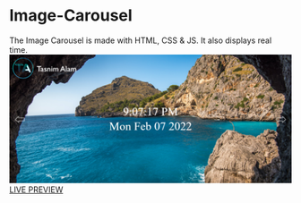 # Image-Carousel
The Image Carousel is made with HTML, CSS &amp; JS. It also displays real time.
![Image-Carousel1](/images/prev.png 'Image Carousel')
[LIVE PREVIEW](https://tasnim005.github.io/Image-Carousel/)
